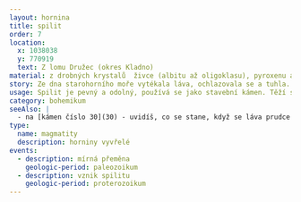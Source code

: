 ```yaml
---
layout: hornina
title: spilit
order: 7
location:
  x: 1038038
  y: 770919
  text: Z lomu Družec (okres Kladno)
material: z drobných krystalů  živce (albitu až oligoklasu), pyroxenu a dalších minerálů, pukliny jsou často vyplněné  kalcitem nebo křemenem
story: Ze dna starohorního moře vytékala láva, ochlazovala se a tuhla. Při tom reagovala s mořskou vodou. Pravděpodobně proto vznikly typy živců, které obsahují hodně sodíku (ten je součástí soli, rozpuštěné v mořské vodě). Později bylo při kadomském vrásnění mořské dno vyzvednuto. Ještě později při variském vrásnění byly horniny znovu stlačeny a mírně zahřáty. Uspořádání krystalů se trochu změnilo a vznikly některé nové minerály.
usage: Spilit je pevný a odolný, používá se jako stavební kámen. Těží se v lomu, drtí se na menší kousky, které se pak třídí podle velikosti. Přidává se do betonových a asfaltových směsí pro stavební účely.
category: bohemikum
seeAlso: |
  - na [kámen číslo 30](30) - uvidíš, co se stane, když se láva prudce zchladí vodou
type:
  name: magmatity
  description: horniny vyvřelé
events:
  - description: mírná přeměna 
    geologic-period: paleozoikum
  - description: vznik spilitu
    geologic-period: proterozoikum
---
```


